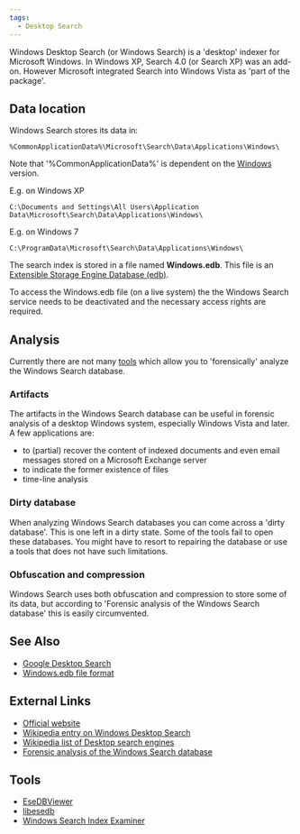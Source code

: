 ```yaml
---
tags:
  - Desktop Search
---
```

Windows Desktop Search (or Windows Search) is a 'desktop' indexer for
Microsoft Windows. In Windows XP, Search 4.0 (or Search XP) was an
add-on. However Microsoft integrated Search into Windows Vista as 'part
of the package'.

## Data location

Windows Search stores its data in:

    %CommonApplicationData%\Microsoft\Search\Data\Applications\Windows\

Note that '%CommonApplicationData%' is dependent on the
[Windows](windows.md) version.

E.g. on Windows XP

    C:\Documents and Settings\All Users\Application Data\Microsoft\Search\Data\Applications\Windows\

E.g. on Windows 7

    C:\ProgramData\Microsoft\Search\Data\Applications\Windows\

The search index is stored in a file named **Windows.edb**. This file is
an [Extensible Storage Engine Database
(edb)](extensible_storage_engine_(ese)_database_file_(edb)_format.md).

To access the Windows.edb file (on a live system) the the Windows Search
service needs to be deactivated and the necessary access rights are
required.

## Analysis

Currently there are not many [tools](#tools) which allow you to 'forensically'
analyze the Windows Search database.

### Artifacts

The artifacts in the Windows Search database can be useful in forensic
analysis of a desktop Windows system, especially Windows Vista and
later. A few applications are:

* to (partial) recover the content of indexed documents and even email
  messages stored on a Microsoft Exchange server
* to indicate the former existence of files
* time-line analysis

### Dirty database

When analyzing Windows Search databases you can come across a 'dirty
database'. This is one left in a dirty state. Some of the tools fail to
open these databases. You might have to resort to repairing the database
or use a tools that does not have such limitations.

### Obfuscation and compression

Windows Search uses both obfuscation and compression to store some of
its data, but according to 'Forensic analysis of the Windows Search
database' this is easily circumvented.

## See Also

* [Google Desktop Search](google_desktop_search.md)
* [Windows.edb file
  format](extensible_storage_engine_(ese)_database_file_(edb)_format.md)

## External Links

* [Official website](http://www.microsoft.com/windows/desktopsearch/)
* [Wikipedia entry on Windows Desktop
  Search](https://en.wikipedia.org/wiki/Windows_Desktop_Search)
* [Wikipedia list of Desktop search
  engines](https://en.wikipedia.org/wiki/List_of_search_engines#Desktop_search_engines)
* [Forensic analysis of the Windows Search
  database](https://code.google.com/archive/p/libesedb/downloads)

## Tools

* [EseDBViewer](http://www.woany.co.uk/esedbviewer/)
* [libesedb](libesedb.md)
* [Windows Search Index Examiner](https://www.passware.com/products/)
